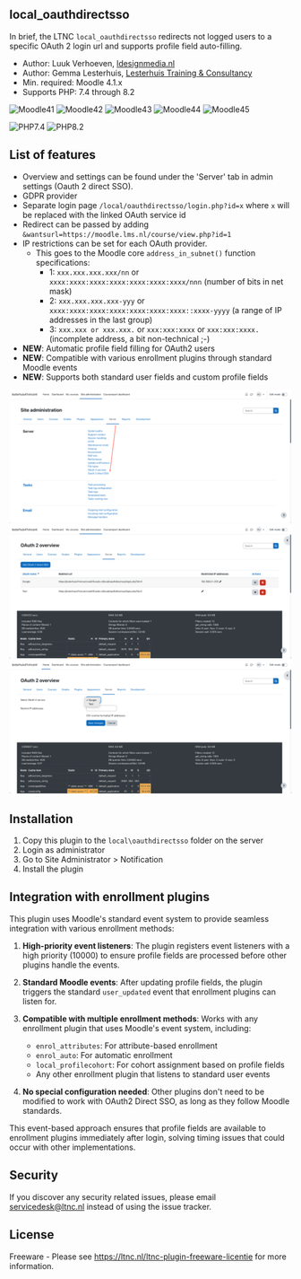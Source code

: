 ## local_oauthdirectsso

In brief, the LTNC `local_oauthdirectsso` redirects not logged users to a specific OAuth 2 login url and supports profile field auto-filling.
 


* Author: Luuk Verhoeven, [ldesignmedia.nl](https://ldesignmedia.nl/)
* Author: Gemma Lesterhuis, [Lesterhuis Training & Consultancy](https://ltnc.nl/)
* Min. required: Moodle 4.1.x
* Supports PHP: 7.4 through 8.2

![Moodle41](https://img.shields.io/badge/moodle-4.1-brightgreen.svg)
![Moodle42](https://img.shields.io/badge/moodle-4.2-brightgreen.svg)
![Moodle43](https://img.shields.io/badge/moodle-4.3-brightgreen.svg)
![Moodle44](https://img.shields.io/badge/moodle-4.4-brightgreen.svg)
![Moodle45](https://img.shields.io/badge/moodle-4.5-brightgreen.svg)

![PHP7.4](https://img.shields.io/badge/PHP-7.4-brightgreen.svg)
![PHP8.2](https://img.shields.io/badge/PHP-8.2-brightgreen.svg)

## List of features
- Overview and settings can be found under the 'Server' tab in admin settings (Oauth 2 direct SSO).
- GDPR provider
- Separate login page `/local/oauthdirectsso/login.php?id=x` where `x` will be replaced with the linked OAuth service id
- Redirect can be passed by adding `&wantsurl=https://moodle.lms.nl/course/view.php?id=1`
- IP restrictions can be set for each OAuth provider.
    - This goes to the Moodle core `address_in_subnet()` function specifications:
      - 1: `xxx.xxx.xxx.xxx/nn` or `xxxx:xxxx:xxxx:xxxx:xxxx:xxxx:xxxx/nnn`          (number of bits in net mask)
      - 2: `xxx.xxx.xxx.xxx-yyy` or  `xxxx:xxxx:xxxx:xxxx:xxxx:xxxx:xxxx::xxxx-yyyy` (a range of IP addresses in the last group)
      - 3: `xxx.xxx or xxx.xxx.` or `xxx:xxx:xxxx` or `xxx:xxx:xxxx.`                (incomplete address, a bit non-technical ;-)
- **NEW**: Automatic profile field filling for OAuth2 users
- **NEW**: Compatible with various enrollment plugins through standard Moodle events
- **NEW**: Supports both standard user fields and custom profile fields

![Admin](pix/admin.png)
![Overview](pix/overview.png)
![Add](pix/add.png)

## Installation
1.  Copy this plugin to the `local\oauthdirectsso` folder on the server
2.  Login as administrator
3.  Go to Site Administrator > Notification
4.  Install the plugin

## Integration with enrollment plugins

This plugin uses Moodle's standard event system to provide seamless integration with various enrollment methods:

1. **High-priority event listeners**: The plugin registers event listeners with a high priority (10000) to ensure profile fields are processed before other plugins handle the events.

2. **Standard Moodle events**: After updating profile fields, the plugin triggers the standard `user_updated` event that enrollment plugins can listen for.

3. **Compatible with multiple enrollment methods**: Works with any enrollment plugin that uses Moodle's event system, including:
   - `enrol_attributes`: For attribute-based enrollment
   - `enrol_auto`: For automatic enrollment
   - `local_profilecohort`: For cohort assignment based on profile fields
   - Any other enrollment plugin that listens to standard user events

4. **No special configuration needed**: Other plugins don't need to be modified to work with OAuth2 Direct SSO, as long as they follow Moodle standards.

This event-based approach ensures that profile fields are available to enrollment plugins immediately after login, solving timing issues that could occur with other implementations.

## Security

If you discover any security related issues, please email [servicedesk@ltnc.nl](mailto:servicedesk@ltnc.nl) instead of using the issue tracker.

## License

Freeware -  Please see https://ltnc.nl/ltnc-plugin-freeware-licentie for more information.
